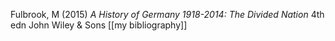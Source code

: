 Fulbrook, M (2015) _A History of Germany 1918-2014: The Divided Nation_ 4th edn John Wiley & Sons 
[[my bibliography]]